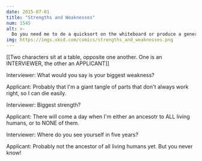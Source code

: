 ```yaml
---
date: 2015-07-01
title: "Strengths and Weaknesses"
num: 1545
alt: >-
  Do you need me to do a quicksort on the whiteboard or produce a generation of offspring or something? It might take me a bit, but I can do it.
img: https://imgs.xkcd.com/comics/strengths_and_weaknesses.png
---
```

[[Two characters sit at a table, opposite one another. One is an INTERVIEWER, the other an APPLICANT]]

Interviewer: What would you say is your biggest weakness?

Applicant: Probably that I'm a giant tangle of parts that don't always work right, so I can die easily.

Interviewer: Biggest strength?

Applicant: There will come a day when I'm either an ancesotr to ALL living humans, or to NONE of them.

Interviewer: Where do you see yourself in five years?

Applicant: Probably not the ancestor of all living humans yet. But you never know!

